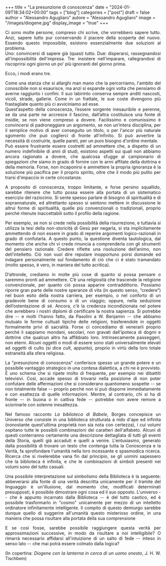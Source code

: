 +++
title = "La presunzione di conoscenza"
date = "2024-01-09T18:34:02+00:00"
tags = ["blog"]
categories = ["post"]
draft = false
author = "Alessandro Agugliaro"
autore = "Alessandro Agugliaro"
image = "/images/diogene.jpg"
display_image = "true"
+++

<div style="text-align: justify">


Ci sono molte persone, compreso chi scrive, che vorrebbero sapere tutto. Anzi, sapere tutto pur conservando il piacere della scoperta del nuovo. Essendo questo impossibile, esistono essenzialmente due soluzioni al problema.  
Uno: convincersi di sapere già (quasi) tutto. Due: disperarsi, rassegnandosi all'impossibilità dell'impresa. Tre: insistere nell'imparare, rallegrandosi di riscoprirsi ogni giorno un po’ più ignoranti del giorno prima.  

Ecco, i modi erano tre.  


Come una stanza che si allarghi man mano che la percorriamo, l'ambito del conoscibile non si esaurisce, ma anzi si espande ogni volta che pensiamo di averne raggiunto i confini. Il suo labirinto conserva sempre anditi nascosti, vicoli, strade, gallerie. Come in un frattale, le sue coste divengono più frastagliate quanto più ci avviciniamo ad esse.  
Quest’aspetto della conoscenza, l’essere sorgente inesauribile e perenne, se da una parte ne accresce il fascino, dall’altra costituisce una fonte di insidie, se non viene compreso a dovere. Facilissimo e comunissimo è convincersi di padroneggiare un argomento, se non un’intera disciplina, per il semplice motivo di aver conseguito un titolo, o per l'ancor più naturale sgomento che può coglierci di fronte all'infinito. Si può avvertire la necessità di costruirle, quelle pareti, per un puro bisogno d'ordine mentale.  
Può essere frustrante essere costretti ad ammettere che, a dispetto di un numero indefinibile di anni di studi, esistono aspetti sui quali non abbiamo ancora ragionato a dovere, che qualcosa sfugge al campionario di spiegazioni che siamo in grado di fornire con le armi affilate della dottrina e della memoria. Forse, non incaponirsi e ammettere la propria ignoranza è la soluzione più pacifica per il proprio spirito, oltre che il modo più pulito per trarsi d'impaccio in certe circostanze.

A proposito di conoscenza, troppo limitante, e forse persino squallido, sarebbe ritenere che tutto possa essere alla portata di un sistematico esercizio del raziocinio. Si sente spesso parlare di bisogno di spiritualità e di soprannaturale, ed altrettanto spesso si sentono mettere in discussione le altrui forme di spiritualità, quelle più convenzionali o tradizionali, proprio perché ritenute inaccettabili sotto il profilo della ragione.
<!-- A titolo di esempio: tentare di confutare il fondamento di una determinata credenza facendo uso di argomenti di carattere storico, è spesso indice di un approccio ideologico alla questione.  -->
Per esempio, se non si crede nella possibilità della risurrezione, e tuttavia si utilizza la tesi della non-storicità di Gesù per negarla, si sta implicitamente ammettendo di non essere in grado di reperire argomenti logico-razionali in grado di confutarla. A questo punto, la questione diventa tautologica, dal momento che anche chi vi crede rinuncia a comprenderla con gli strumenti del pensiero razionale. Credere riflette una risoluzione dell’animo, non dell’intelletto. Ciò non vuol dire reputare inopportuno porsi domande ed indagare personalmente sul fondamento di ciò che ci è stato tramandato (molto spesso, è vero, in maniera del tutto acritica).



D’altronde, crediamo in molte più cose di quanto si possa pensare o saremmo pronti ad ammettere. C’è una religiosità che trascende la religione convenzionale, per quanto ciò possa apparire contraddittorio. Possiamo riporre gran parte delle nostre speranze di vita (in questo senso, “credere”) nel buon esito della nostra carriera, per esempio, o nel conforto di un gradevole bene di consumo o di un viaggio; oppure, nella seduzione dell’ostentazione di sé. Ancora, c'è la credenza incondizionata nel potere che avrebbero i nostri diplomi di certificare la nostra sapienza.
Si potrebbe dire -- e molti l’hanno fatto, da Pasolini a W. Benjamin -- che abbiamo mutuato le forme cultuali tipiche delle religioni, trasferendole in oggetti formalmente privi di sacralità. Forse ci concediamo di venerarli proprio perché li sappiamo mondani, secolari, non gravati dall'ipoteca di dogmi e dottrine che qualcun altro ha affibbiato loro. Intrinsecamente passeggeri, non eterni. Alcuni oggetti o modi di essere sono stati universalmente elevati ad oggetti di culto (si dice *cult*, appunto),  proprio in virtù della loro totale estraneità alla sfera religiosa.  

La "presunzione di conoscenza"  conferisce spesso un grande potere e un possibile vantaggio strategico in una contesa dialettica, a chi ne è provvisto. È uno schema che si ripete molto di frequente, per esempio nei dibattiti televisivi. Così, accade spesso di trovarsi nella posizione di non poter confutare delle affermazioni che si considerano quantomeno sospette -- se non totalmente false -- proprio perché non si può disporre immediatamente e con esattezza di quelle informazioni. Mentre, al contrario, chi si ha di fronte -- in buona o in cattiva fede -- potrebbe non avere remore a sciorinarle con solenne inesattezza.

<!-- L’idea che tutto sia passibile di disquisizione, che non si vuole qui negare, forse rischia talvolta di farci commettere dei terribili errori. Specialmente se reputiamo che quella disquisizione debba necessariamente condurci al conseguimento di ciò che chiamiamo la Verità. E' possibile, e magari anche affascinante, che la Verità abbia più l'aspetto tratteggiato nel famoso racconto *La biblioteca di Babele* di Borges: qui, gli uomini e le donne dispongono di una biblioteca infinita, i cui volumi ospitano tutte le possibili combinazioni dei caratteri dell'alfabeto. Alcuni di questi conterranno certamente una descrizione dettagliata di tutti gli eventi della Storia, quelli già accaduti e quelli a venire. La seduzione data dalla prossimità di un testo che contenga tutta la Verità, spinge l'umanità in una ricerca incessante, spasmodica, vana. Se da un canto questo può simboleggiare -->

Nel famoso racconto *La biblioteca di Babele*, Borges concepisce un Universo che consiste in una biblioteca strutturata a nido d'ape ed infinita (nonostante quest'ultima proprietà non sia nota con certezza), i cui volumi ospitano tutte le possibili combinazioni dei caratteri dell'alfabeto. Alcuni di questi conterranno certamente una descrizione dettagliata di tutti gli eventi della Storia, quelli già accaduti e quelli a venire. L'entusiasmo, generato dalla possibilità di trovare un testo che contenga tutta la Conoscenza e la Verità, fa sprofondare l'umanità nella loro incessante e spasmodica ricerca. Ricerca che si rivelerebbe vana fin dal principio, se gli uomini sapessero che la biblioteca è infinita, e che le combinazioni di simboli presenti nei volumi sono del tutto casuali.

<div style="float: right; margin-left: 15px; max-width: 50%;">
    <img src="/images/babele.jpg" alt="" class="responsive-image" title="" style="max-width: 100%;">
</div>

Una possibile interpretazione sul simbolismo della Biblioteca è la seguente: abbeverarsi alla fonte di una verità descritta unicamente per il tramite del linguaggio è un'illusione, dal momento che, modificati determinati presupposti, è possibile dimostrare ogni cosa ed il suo opposto. L'universo -- che è appunto incarnato dalla Biblioteca -- è del tutto caotico, ed è possibile trasformarlo in "cosmo" unicamente per mezzo di un intelletto ordinatore infinitamente intelligente. Il compito di questo demiurgo sarebbe dunque quello di suggerire all'umanità questo misterioso ordine, in una maniera che possa risultare alla portata della sua comprensione


E se così fosse, sarebbe possibile raggiungere questa verità per approssimazioni successive, in modo da risultare a noi intelligibile? O rimarrà necessario affidarsi all'intuizione di un salto di fede -- inteso in senso lato -- che mai potrà essere colmato dalla logica?


(In copertina: *Diogene con la lanterna in cerca di un uomo onesto*, J. H. W. Tischbein)
